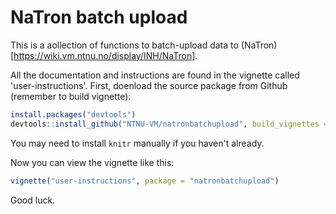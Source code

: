 # NaTron batch upload

This is a aollection of functions to batch-upload data to (NaTron)[https://wiki.vm.ntnu.no/display/INH/NaTron]. 

All the documentation and instructions are found in the vignette called 'user-instructions'. First, doenload the source package from Github (remember to build vignette):

```r
install.packages("devtools")
devtools::install_github("NTNU-VM/natronbatchupload", build_vignettes = T)


```
You may need to install ```knitr``` manually if you haven't already. 

Now you can view the vignette like this:

```r
vignette("user-instructions", package = "natronbatchupload")

```
Good luck.

